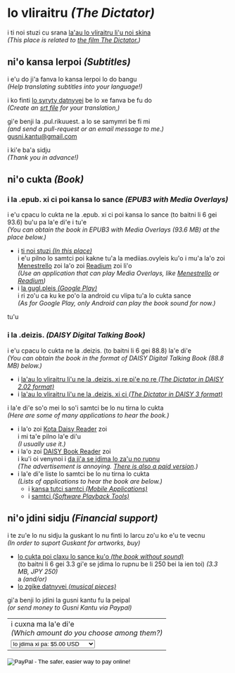 # lo vliraitru _(The Dictator)_
i ti noi stuzi cu srana [la'au lo vliraitru li'u noi skina](https://vimeo.com/190637628)  
_(This place is related to [the film The Dictator.](https://vimeo.com/190637628))_


## ni'o kansa lerpoi _(Subtitles)_
i e'u do ji'a fanva lo kansa lerpoi lo do bangu  
_(Help translating subtitles into your language!)_

i ko finti [lo syryty datnyvei](https://github.com/guskant/vliraitru) be lo xe fanva be fu do  
_(Create an [srt file](https://github.com/guskant/vliraitru) for your translation,)_

gi'e benji la .pul.rikuuest. a lo se samymri be fi mi  
_(and send a pull-request or an email message to me.)_  
[gusni.kantu@gmail.com](mailto:gusni.kantu@gmail.com)

i ki'e ba'a sidju  
_(Thank you in advance!)_

## ni'o cukta _(Book)_
### i la .epub. xi ci poi kansa lo sance _(EPUB3 with Media Overlays)_
i e'u cpacu lo cukta ne la .epub. xi ci poi kansa lo sance (to baitni li 6 gei 93.6) bu'u pa la'e di'e i tu'e  
_(You can obtain the book in EPUB3 with Media Overlays (93.6 MB) at the place below.)_
- i [ti noi stuzi _(In this place)_](./vliraitru_sance.epub)  
  i e'u pilno lo samtci poi kakne tu'a la mediias.ovyleis ku'o i mu'a la'o zoi [Menestrello](https://www.readbeyond.it/menestrello/) zoi la'o zoi [Readium](http://readium.org/) zoi li'o  
  _(Use an application that can play Media Overlays, like [Menestrello](https://www.readbeyond.it/menestrello/) or [Readium](http://readium.org/))_
- i [la gugl.pleis _(Google Play)_](https://play.google.com/store/books/details/la_guskant_lo_vliraitru_to_sance_kansa_toi?id=VfQnDwAAQBAJ)  
  i ri zo'u ca ku ke po'o la android cu vlipa tu'a lo cukta sance  
  _(As for Google Play, only Android can play the book sound for now.)_

tu'u

### i la .deizis. _(DAISY Digital Talking Book)_
i e'u cpacu lo cukta ne la .deizis. (to baitni li 6 gei 88.8) la'e di'e  
_(You can obtain the book in the format of DAISY Digital Talking Book (88.8 MB) below.)_
- i [la'au lo vliraitru li'u ne la .deizis. xi re pi'e no re _(The Dictator in DAISY 2.02 format)_](./vliraitru_DAISY2.02.zip)
- i [la'au lo vliraitru li'u ne la .deizis. xi ci _(The Dictator in DAISY 3 format)_](./vliraitru_DAISY3.zip)

i la'e di'e so'o mei lo so'i samtci be lo nu tirna lo cukta  
_(Here are some of many applications to hear the book.)_
- i la'o zoi [Kota Daisy Reader](https://play.google.com/store/apps/details?id=com.daisy.reader) zoi  
  i mi ta'e pilno la'e di'u  
  _(I usually use it.)_
- i la'o zoi [DAISY Book Reader](https://play.google.com/store/apps/details?id=com.redzoc.ramees.daisyreader) zoi  
  i ku'i oi venynoi i [da ji'a se jdima lo za'u no rupnu](https://play.google.com/store/apps/details?id=com.redzoc.ramees.pro.daisyreader)  
  _(The advertisement is annoying. [There is also a paid version](https://play.google.com/store/apps/details?id=com.redzoc.ramees.pro.daisyreader).)_
- i la'e di'e liste lo samtci be lo nu tirna lo cukta  
  _(Lists of applications to hear the book are below.)_
  - i [kansa tutci samtci _(Mobile Applications)_](http://www.daisy.org/tools/mobile-applications)
  - i [samtci _(Software Playback Tools)_](http://www.daisy.org/tools/splayback)

## ni'o jdini sidju _(Financial support)_
i te zu'e lo nu sidju la guskant lo nu finti lo larcu zo'u ko e'u te vecnu  
_(In order to suport Guskant for artworks, buy)_
- [lo cukta poi claxu lo sance ku'o _(the book without sound)_](https://play.google.com/store/books/details/la_guskant_lo_vliraitru?id=XvInDwAAQBAJ)  
  (to baitni li 6 gei 3.3 gi'e se jdima lo rupnu be li 250 bei la ien toi) _(3.3 MB, JPY 250)_  
  a _(and/or)_
- [lo zgike datnyvei _(musical pieces)_](https://play.google.com/store/music/artist/guskant?id=Ap2qfydsuekeeqjtvl7bxljcsmq)

gi'a benji lo jdini la gusni kantu fu la peipal  
_(or send money to Gusni Kantu via Paypal)_

<form action="https://www.paypal.com/cgi-bin/webscr" method="post" target="_top">
<input type="hidden" name="cmd" value="_s-xclick">
<input type="hidden" name="hosted_button_id" value="U2TRKEAZEF5HS">
<table>
<tr><td><input type="hidden" name="on0" value="i cuxna ma la'e di'e">i cuxna ma la'e di'e<br /><em>(Which amount do you choose among them?)</em></td></tr><tr><td><select name="os0">
	<option value="lo jdima xi pa:">lo jdima xi pa: $5.00 USD</option>
	<option value="lo jdima xi re:">lo jdima xi re: $10.00 USD</option>
	<option value="lo jdima xi ci:">lo jdima xi ci: $20.00 USD</option>
	<option value="lo jdima xi vo:">lo jdima xi vo: $50.00 USD</option>
	<option value="lo jdima xi mu:">lo jdima xi mu: $100.00 USD</option>
</select> </td></tr>
</table>
<input type="hidden" name="currency_code" value="USD">
<input type="image" src="./pixra/button.png" border="0" name="submit" alt="PayPal - The safer, easier way to pay online!">
<img alt="" border="0" src="https://www.paypalobjects.com/en_US/i/scr/pixel.gif" width="1" height="1">
</form>

